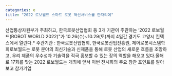 ```yaml
---
categories: e
title: "2022 로보월드 스마트 로봇 혁신서비스를 한자리에"
---
```

산업통상자원부가 주최하고, 한국로봇산업협회 등 3개 기관이 주관하는 ‘2022 로보월드(ROBOT WORLD 2022)"가 10.26(수)~10.29(토)까지 4일간 경기도 고양시 킨텍스에서 열린다.* 주관기관 : 한국로봇산업협회, 한국로봇산업진흥원, 제어로봇시스템학회로보월드는 로봇 분야의 최신기술과 신제품을 통해 로봇 산업의 새로운 흐름을 조망하고, 우리 제품의 우수성과 기술력을 적극 홍보할 수 있는 장의 역할을 해오고 있다.올해로 17회를 맞는 2022 로보월드는 개최에 앞서 이번 전시회의 주요 참관 포인트를 알아보고 참가기업